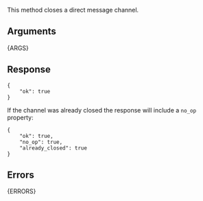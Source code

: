 
This method closes a direct message channel.


## Arguments

{ARGS}


## Response

	{
		"ok": true
	}

If the channel was already closed the response will include a `no_op`
property:


	{
		"ok": true,
		"no_op": true,
		"already_closed": true
	}


## Errors

{ERRORS}


